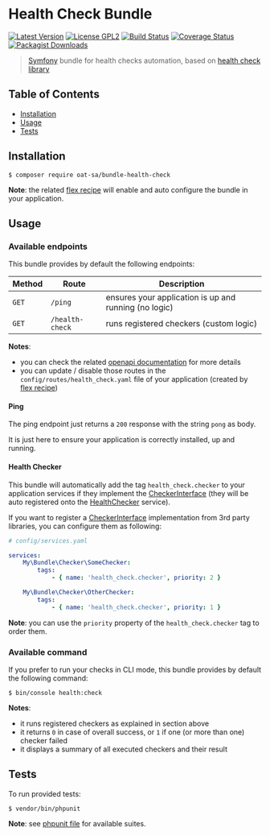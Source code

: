 # Health Check Bundle

[![Latest Version](https://img.shields.io/github/tag/oat-sa/bundle-health-check.svg?style=flat&label=release)](https://github.com/oat-sa/bundle-health-check/tags)
[![License GPL2](http://img.shields.io/badge/licence-LGPL%202.1-blue.svg)](http://www.gnu.org/licenses/lgpl-2.1.html)
[![Build Status](https://travis-ci.org/oat-sa/bundle-health-check.svg?branch=master)](https://travis-ci.org/oat-sa/bundle-health-check)
[![Coverage Status](https://coveralls.io/repos/github/oat-sa/bundle-health-check/badge.svg?branch=master)](https://coveralls.io/github/oat-sa/bbundle-health-check?branch=master)
[![Packagist Downloads](http://img.shields.io/packagist/dt/oat-sa/bundle-health-check.svg)](https://packagist.org/packages/oat-sa/bundle-health-check)

> [Symfony](https://symfony.com/) bundle for health checks automation, based on [health check library](https://github.com/oat-sa/lib-health-check)

## Table of Contents

- [Installation](#installation)
- [Usage](#usage)
- [Tests](#tests)

## Installation

```console
$ composer require oat-sa/bundle-health-check
```

**Note**: the related [flex recipe](https://github.com/symfony/recipes-contrib/tree/master/oat-sa/bundle-health-check/) will enable and auto configure the bundle in your application.

## Usage

### Available endpoints

This bundle provides by default the following endpoints:

|  Method  | Route           | Description                                           |
|----------|-----------------|-------------------------------------------------------|
| `GET`    | `/ping`         | ensures your application is up and running (no logic) |
| `GET`    | `/health-check` | runs registered checkers (custom logic)               |

**Notes**:
- you can check the related [openapi documentation](openapi/health-check.yaml) for more details
- you can update / disable those routes in the `config/routes/health_check.yaml` file of your application (created by [flex recipe](https://github.com/symfony/recipes-contrib/tree/master/oat-sa/bundle-health-check/))

#### Ping

The ping endpoint just returns a `200` response with the string `pong` as body.

It is just here to ensure your application is correctly installed, up and running.

#### Health Checker

This bundle will automatically add the tag `health_check.checker` to your application services if they implement the [CheckerInterface](https://github.com/oat-sa/lib-health-check/blob/master/src/Checker/CheckerInterface.php)
(they will be auto registered onto the [HealthChecker](https://github.com/oat-sa/lib-health-check/blob/master/src/HealthChecker.php) service).

If you want to register a [CheckerInterface](https://github.com/oat-sa/lib-health-check/blob/master/src/Checker/CheckerInterface.php) implementation from 3rd party libraries, you can configure them as following:

```yaml
# config/services.yaml

services:
    My\Bundle\Checker\SomeChecker:
        tags:
            - { name: 'health_check.checker', priority: 2 }

    My\Bundle\Checker\OtherChecker:
        tags:
            - { name: 'health_check.checker', priority: 1 }
```

**Note**: you can use the `priority` property of the `health_check.checker` tag to order them.

### Available command

If you prefer to run your checks in CLI mode, this bundle provides by default the following command:

```console
$ bin/console health:check
```

**Notes**:
- it runs registered checkers as explained in section above
- it returns `0` in case of overall success, or `1` if one (or more than one) checker failed
- it displays a summary of all executed checkers and their result

## Tests

To run provided tests:

```console
$ vendor/bin/phpunit
```

**Note**: see [phpunit file](phpunit.xml.dist) for available suites.
